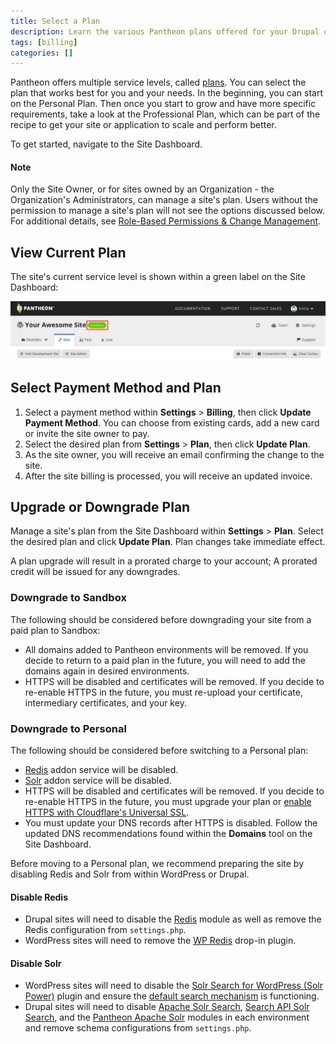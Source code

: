 ```yaml
---
title: Select a Plan
description: Learn the various Pantheon plans offered for your Drupal or WordPress sites.
tags: [billing]
categories: []
---
```

Pantheon offers multiple service levels, called [plans](https://pantheon.io/pricing). You can select the plan that works best for you and your needs. In the beginning, you can start on the Personal Plan. Then once you start to grow and have more specific requirements, take a look at the Professional Plan, which can be part of the recipe to get your site or application to scale and perform better.

To get started, navigate to the Site Dashboard.


<div class="alert alert-info" role="alert">
<h4 class="info">Note</h4>
<p>Only the Site Owner, or for sites owned by an Organization - the Organization's Administrators, can manage a site's plan. Users without the permission to manage a site's plan will not see the options discussed below. For additional details, see <a href="/docs/change-management">Role-Based Permissions & Change Management</a>.</p>
</div>


## View Current Plan
The site's current service level is shown within a green label on the Site Dashboard:

![confirm new plan](/source/docs/assets/images/dashboard/confirm-plan-dashboard.png)

## Select Payment Method and Plan
1. Select a payment method within **Settings** > **Billing**, then click **Update Payment Method**. You can choose from existing cards, add a new card or invite the site owner to pay.
2. Select the desired plan from **Settings** > **Plan**, then click **Update Plan**.
3. As the site owner, you will receive an email confirming the change to the site.
4. After the site billing is processed, you will receive an updated invoice.

## Upgrade or Downgrade Plan
Manage a site's plan from the Site Dashboard within **Settings** > **Plan**. Select the desired plan and click **Update Plan**.
Plan changes take immediate effect.

A plan upgrade will result in a prorated charge to your account; A prorated credit will be issued for any downgrades.

### Downgrade to Sandbox
The following should be considered before downgrading your site from a paid plan to Sandbox:

* All domains added to Pantheon environments will be removed. If you decide to return to a paid plan in the future, you will need to add the domains again in desired environments.
* HTTPS will be disabled and certificates will be removed. If you decide to re-enable HTTPS in the future, you must re-upload your certificate, intermediary certificates, and your key.

### Downgrade to Personal
The following should be considered before switching to a Personal plan:

* [Redis](/docs/redis) addon service will be disabled.
* [Solr](/docs/solr) addon service will be disabled.
* HTTPS will be disabled and certificates will be removed. If you decide to re-enable HTTPS in the future, you must upgrade your plan or [enable HTTPS with Cloudflare's Universal SSL](/docs/cloudflare/).
* You must update your DNS records after HTTPS is disabled. Follow the updated DNS recommendations found within the **Domains** tool on the Site Dashboard.

Before moving to a Personal plan, we recommend preparing the site by disabling Redis and Solr from within WordPress or Drupal.
#### Disable Redis
* Drupal sites will need to disable the [Redis](https://www.drupal.org/project/redis) module as well as remove the Redis configuration from `settings.php`.
* WordPress sites will need to remove the [WP Redis](https://wordpress.org/plugins/wp-redis/) drop-in plugin.

#### Disable Solr
* WordPress sites will need to disable the [Solr Search for WordPress (Solr Power)](https://wordpress.org/plugins/solr-power/) plugin and ensure the [default search mechanism](https://codex.wordpress.org/Class_Reference/WP_Query#Search_Parameter) is functioning.
* Drupal sites will need to disable [Apache Solr Search](https://www.drupal.org/project/apachesolr), [Search API Solr Search](https://www.drupal.org/project/search_api_solr), and the [Pantheon Apache Solr](https://github.com/pantheon-systems/drops-7/tree/master/modules/pantheon/pantheon_apachesolr) modules in each environment and remove schema configurations from `settings.php`.
